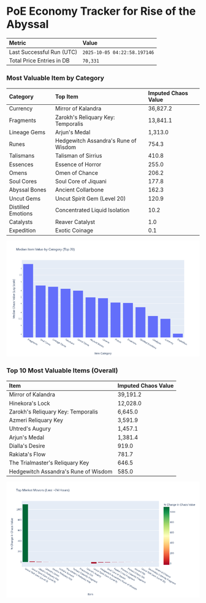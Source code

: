 # PoE Economy Tracker for Rise of the Abyssal

<!-- START_MAINTENANCE -->
| Metric | Value |
|:---|:---|
| Last Successful Run (UTC) | `2025-10-05 04:22:58.197146` |
| Total Price Entries in DB | `70,331` |

<!-- END_MAINTENANCE -->

<!-- START_DATAFRAME_DEBUG -->
<!-- END_DATAFRAME_DEBUG -->

<!-- START_CATEGORY_ANALYSIS -->
### Most Valuable Item by Category
| Category | Top Item | Imputed Chaos Value |
| :--- | :--- | :--- |
| Currency | Mirror of Kalandra | 36,827.2 |
| Fragments | Zarokh's Reliquary Key: Temporalis | 13,841.1 |
| Lineage Gems | Arjun's Medal | 1,313.0 |
| Runes | Hedgewitch Assandra's Rune of Wisdom | 754.3 |
| Talismans | Talisman of Sirrius | 410.8 |
| Essences | Essence of Horror | 255.0 |
| Omens | Omen of Chance | 206.2 |
| Soul Cores | Soul Core of Jiquani | 177.8 |
| Abyssal Bones | Ancient Collarbone | 162.3 |
| Uncut Gems | Uncut Spirit Gem (Level 20) | 120.9 |
| Distilled Emotions | Concentrated Liquid Isolation | 10.2 |
| Catalysts | Reaver Catalyst | 1.0 |
| Expedition | Exotic Coinage | 0.1 |


![Category Analysis Chart](charts/category_analysis.png)
<!-- END_ANALYSIS -->

<!-- START_ANALYSIS -->
### Top 10 Most Valuable Items (Overall)
| Item | Imputed Chaos Value |
| :--- | :--- |
| Mirror of Kalandra | 39,191.2 |
| Hinekora's Lock | 12,028.0 |
| Zarokh's Reliquary Key: Temporalis | 6,645.0 |
| Azmeri Reliquary Key | 3,591.9 |
| Uhtred's Augury | 1,457.1 |
| Arjun's Medal | 1,381.4 |
| Dialla's Desire | 919.0 |
| Rakiata's Flow | 781.7 |
| The Trialmaster's Reliquary Key | 646.5 |
| Hedgewitch Assandra's Rune of Wisdom | 585.0 |


![Market Movers Chart](charts/market_movers.png)
<!-- END_ANALYSIS -->
